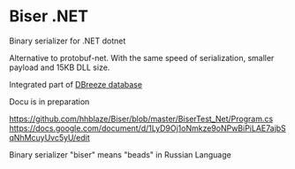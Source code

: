 # Biser .NET
Binary serializer for .NET dotnet

Alternative to protobuf-net. 
With the same speed of serialization, smaller payload and 15KB DLL size.

Integrated part of [DBreeze database](https://github.com/hhblaze/DBreeze)

Docu is in preparation

https://github.com/hhblaze/Biser/blob/master/BiserTest_Net/Program.cs
https://docs.google.com/document/d/1LyD9Oj1oNmkze9oNPwBiPiLAE7ajbSqNhMcuyUvc5yU/edit


Binary serializer "biser" means "beads" in Russian Language